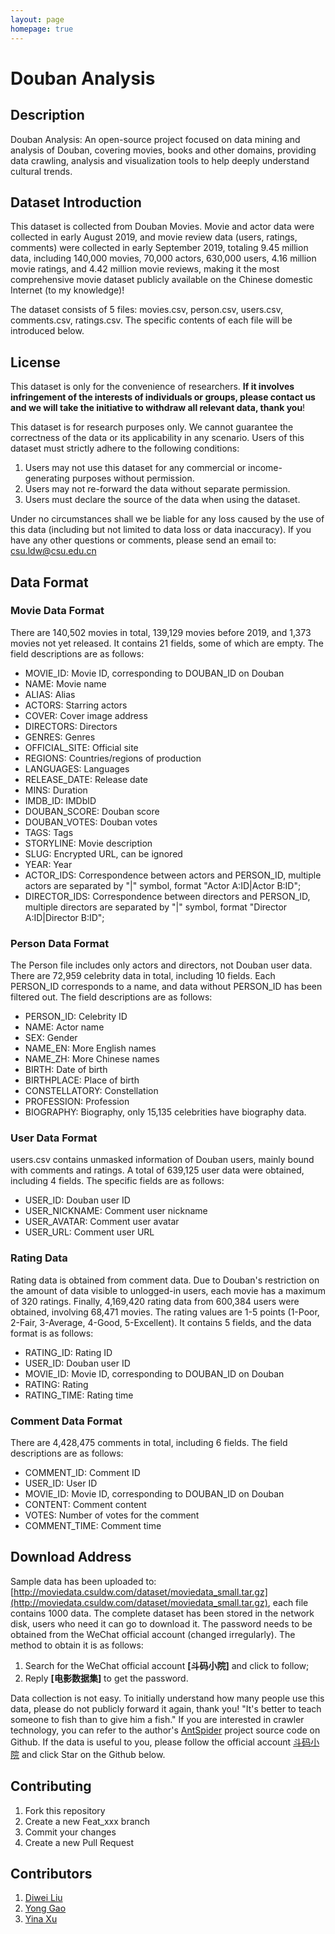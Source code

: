 ```yaml
---
layout: page
homepage: true
---
```


# Douban Analysis

## Description
Douban Analysis: An open-source project focused on data mining and analysis of Douban, covering movies, books and other domains, providing data crawling, analysis and visualization tools to help deeply understand cultural trends.

## Dataset Introduction

This dataset is collected from Douban Movies. Movie and actor data were collected in early August 2019, and movie review data (users, ratings, comments) were collected in early September 2019, totaling 9.45 million data, including 140,000 movies, 70,000 actors, 630,000 users, 4.16 million movie ratings, and 4.42 million movie reviews, making it the most comprehensive movie dataset publicly available on the Chinese domestic Internet (to my knowledge)!

The dataset consists of 5 files: movies.csv, person.csv, users.csv, comments.csv, ratings.csv. The specific contents of each file will be introduced below.


## License

This dataset is only for the convenience of researchers. **If it involves infringement of the interests of individuals or groups, please contact us and we will take the initiative to withdraw all relevant data, thank you**!

This dataset is for research purposes only. We cannot guarantee the correctness of the data or its applicability in any scenario. Users of this dataset must strictly adhere to the following conditions:

1. Users may not use this dataset for any commercial or income-generating purposes without permission.
2. Users may not re-forward the data without separate permission.
3. Users must declare the source of the data when using the dataset.


Under no circumstances shall we be liable for any loss caused by the use of this data (including but not limited to data loss or data inaccuracy). If you have any other questions or comments, please send an email to: csu.ldw@csu.edu.cn


## Data Format

### Movie Data Format

There are 140,502 movies in total, 139,129 movies before 2019, and 1,373 movies not yet released. It contains 21 fields, some of which are empty. The field descriptions are as follows:

- MOVIE_ID: Movie ID, corresponding to DOUBAN_ID on Douban
- NAME: Movie name
- ALIAS: Alias
- ACTORS: Starring actors
- COVER: Cover image address
- DIRECTORS: Directors
- GENRES: Genres
- OFFICIAL_SITE: Official site
- REGIONS: Countries/regions of production
- LANGUAGES: Languages
- RELEASE_DATE: Release date
- MINS: Duration
- IMDB_ID: IMDbID
- DOUBAN_SCORE: Douban score
- DOUBAN_VOTES: Douban votes
- TAGS: Tags
- STORYLINE: Movie description
- SLUG: Encrypted URL, can be ignored
- YEAR: Year
- ACTOR_IDS: Correspondence between actors and PERSON_ID, multiple actors are separated by "|" symbol, format "Actor A:ID|Actor B:ID";
- DIRECTOR_IDS: Correspondence between directors and PERSON_ID, multiple directors are separated by "|" symbol, format "Director A:ID|Director B:ID";

### Person Data Format

The Person file includes only actors and directors, not Douban user data. There are 72,959 celebrity data in total, including 10 fields. Each PERSON_ID corresponds to a name, and data without PERSON_ID has been filtered out. The field descriptions are as follows:

- PERSON_ID: Celebrity ID
- NAME: Actor name
- SEX: Gender
- NAME_EN: More English names
- NAME_ZH: More Chinese names
- BIRTH: Date of birth
- BIRTHPLACE: Place of birth
- CONSTELLATORY: Constellation
- PROFESSION: Profession
- BIOGRAPHY: Biography, only 15,135 celebrities have biography data.



### User Data Format

users.csv contains unmasked information of Douban users, mainly bound with comments and ratings. A total of 639,125 user data were obtained, including 4 fields. The specific fields are as follows:

- USER_ID: Douban user ID
- USER_NICKNAME: Comment user nickname
- USER_AVATAR: Comment user avatar
- USER_URL: Comment user URL


### Rating Data

Rating data is obtained from comment data. Due to Douban's restriction on the amount of data visible to unlogged-in users, each movie has a maximum of 320 ratings. Finally, 4,169,420 rating data from 600,384 users were obtained, involving 68,471 movies. The rating values are 1-5 points (1-Poor, 2-Fair, 3-Average, 4-Good, 5-Excellent). It contains 5 fields, and the data format is as follows:

- RATING_ID: Rating ID
- USER_ID: Douban user ID
- MOVIE_ID: Movie ID, corresponding to DOUBAN_ID on Douban
- RATING: Rating
- RATING_TIME: Rating time


### Comment Data Format

There are 4,428,475 comments in total, including 6 fields. The field descriptions are as follows:

- COMMENT_ID: Comment ID
- USER_ID: User ID
- MOVIE_ID: Movie ID, corresponding to DOUBAN_ID on Douban
- CONTENT: Comment content
- VOTES: Number of votes for the comment
- COMMENT_TIME: Comment time


## Download Address

Sample data has been uploaded to: [http://moviedata.csuldw.com/dataset/moviedata_small.tar.gz](http://moviedata.csuldw.com/dataset/moviedata_small.tar.gz), each file contains 1000 data. The complete dataset has been stored in the network disk, users who need it can go to download it. The password needs to be obtained from the WeChat official account (changed irregularly). The method to obtain it is as follows:

1. Search for the WeChat official account **[斗码小院]** and click to follow;
2. Reply **[电影数据集]** to get the password.

Data collection is not easy. To initially understand how many people use this data, please do not publicly forward it again, thank you! "It's better to teach someone to fish than to give him a fish."
If you are interested in crawler technology, you can refer to the author's [AntSpider](https://github.com/csuldw/AntSpider) project source code on Github. If the data is useful to you, please follow the official account [斗码小院](http://www.csuldw.com/assets/articleImg/2019/code-main-fun.png) and click Star on the Github below.


## Contributing

1. Fork this repository
2. Create a new Feat_xxx branch
3. Commit your changes
4. Create a new Pull Request

## Contributors

1. [Diwei Liu](http://www.csuldw.com)
2. [Yong Gao](http://www.yogolab.com)
3. [Yina Xu](https://github.com/SnailXu)
